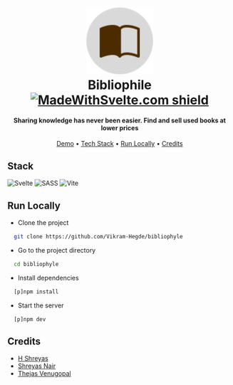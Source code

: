 <h1 align="center">
  <a href="https://bibliophile.vercel.app"><img src="https://raw.githubusercontent.com/Vikram-Hegde/bibliophyle/132199cefe5db2d9823cf75470ab4d0ea4216390/static/favicon.svg" alt="Bibliophile" width="150"></a>
  <br />
  Bibliophile
  <br />
  <a href="https://madewithsvelte.com/p/bibliophile/shield-link"><img src="https://madewithsvelte.com/storage/repo-shields/4325-shield.svg" alt="MadeWithSvelte.com shield" /></a>
  <br />
</h1>
<h4 align="center">
Sharing knowledge has never been easier. Find and sell used books at lower prices
</h4>

<p align="center">
  <a href="https://bibliophyle.vercel.app">Demo</a> •
  <a href="#stack">Tech Stack</a> •
  <a href="#run">Run Locally</a> •
  <a href="#credits">Credits</a>
</p>

## Stack

![Svelte](https://img.shields.io/badge/svelte-%23f1413d.svg?style=for-the-badge&logo=svelte&logoColor=white)
![SASS](https://img.shields.io/badge/SASS-hotpink.svg?style=for-the-badge&logo=SASS&logoColor=white)
![Vite](https://img.shields.io/badge/vite-%23646CFF.svg?style=for-the-badge&logo=vite&logoColor=white)

<h2 id="run">Run Locally</h2>

- Clone the project

```bash
  git clone https://github.com/Vikram-Hegde/bibliophyle
```

- Go to the project directory

```bash
  cd bibliophyle
```

- Install dependencies

```bash
  [p]npm install
```

- Start the server

```bash
  [p]npm dev
```

## Credits

- [H Shreyas](https://github.com/H-Shreyas)
- [Shreyas Nair](https://github.com/shreyasnair02)
- [Thejas Venugopal](https://github.com/thejasvenugopal)
